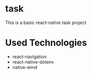 # task

This is a basic react-native task project

# Used Technologies
- react-navigation
- react-native-dotenv
- native-wind
